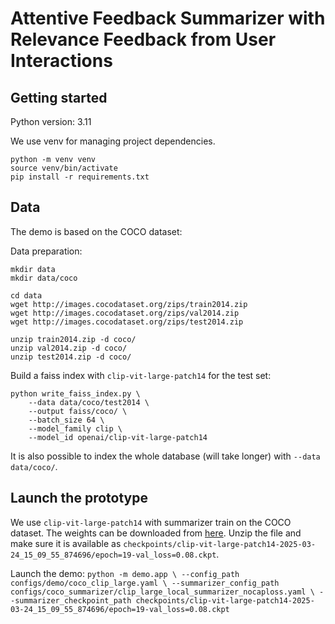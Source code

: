 # Attentive Feedback Summarizer with Relevance Feedback from User Interactions

## Getting started

Python version: 3.11

We use venv for managing project dependencies.

```
python -m venv venv
source venv/bin/activate
pip install -r requirements.txt
```

## Data

The demo is based on the COCO dataset:

Data preparation: 
```
mkdir data
mkdir data/coco

cd data
wget http://images.cocodataset.org/zips/train2014.zip
wget http://images.cocodataset.org/zips/val2014.zip
wget http://images.cocodataset.org/zips/test2014.zip

unzip train2014.zip -d coco/
unzip val2014.zip -d coco/
unzip test2014.zip -d coco/
```

Build a faiss index with `clip-vit-large-patch14` for the test set:
```
python write_faiss_index.py \
    --data data/coco/test2014 \
    --output faiss/coco/ \
    --batch_size 64 \
    --model_family clip \
    --model_id openai/clip-vit-large-patch14
```

It is also possible to index the whole database (will take longer) with `--data data/coco/`.

## Launch the prototype

We use `clip-vit-large-patch14` with summarizer train on the COCO dataset. The weights can be downloaded from [here](https://drive.google.com/file/d/1Vzucxxbxa8QBMu4c11wlUe60hEvNwpdi/view). Unzip the file and make sure it is available as `checkpoints/clip-vit-large-patch14-2025-03-24_15_09_55_874696/epoch=19-val_loss=0.08.ckpt`.

Launch the demo:
    ```
    python -m demo.app \
        --config_path configs/demo/coco_clip_large.yaml \
        --summarizer_config_path configs/coco_summarizer/clip_large_local_summarizer_nocaploss.yaml \
        --summarizer_checkpoint_path checkpoints/clip-vit-large-patch14-2025-03-24_15_09_55_874696/epoch=19-val_loss=0.08.ckpt
    ```


